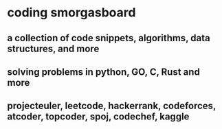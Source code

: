 # coding smorgasboard
## a collection of code snippets, algorithms, data structures, and more
## solving problems in python, GO, C, Rust and more
## projecteuler, leetcode, hackerrank, codeforces, atcoder, topcoder, spoj, codechef, kaggle